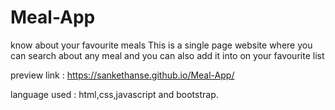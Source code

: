 # Meal-App
know about your favourite meals This is a single page website where you can search about any meal and you can also add it into on your favourite list

preview link : https://sankethanse.github.io/Meal-App/

language used : html,css,javascript and bootstrap.
